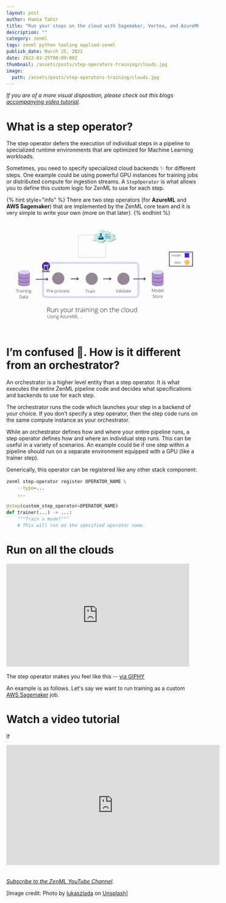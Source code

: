 ```yaml
---
layout: post
author: Hamza Tahir
title: "Run your steps on the cloud with Sagemaker, Vertex, and AzureML"
description: ""
category: zenml
tags: zenml python tooling applied-zenml
publish_date: March 25, 2022
date: 2022-03-25T00:09:00Z
thumbnail: /assets/posts/step-operators-training/clouds.jpg
image:
  path: /assets/posts/step-operators-training/clouds.jpg
---
```


_If you are of a more visual disposition, please check out this blogs [accompanying video tutorial](https://www.youtube.com/watch?v=b5TXRYkdL3w)._

# What is a step operator?

The step operator defers the execution of individual steps in a pipeline to specialized runtime environments that are optimized for Machine Learning workloads.

Sometimes, you need to specify specialized cloud backends ✨ for different steps. One example could be using powerful GPU instances for training jobs or distributed compute for ingestion streams. A `StepOperator` is what allows you to define this custom logic for ZenML to use for each step. 

{% hint style="info" %}
There are two step operators (for **AzureML** and **AWS Sagemaker**) that are implemented by the ZenML core team and it is very simple to write your own (more on that later).
{% endhint %}

![ZenML step operators allow training in the cloud](../assets/posts/step-operators-training/zen_in_clouds.gif)

# I’m confused 🤔. How is it different from an orchestrator?

An orchestrator is a higher level entity than a step operator. It is what executes the 
entire ZenML pipeline code and decides what specifications and backends to use for each step. 

The orchestrator runs the code which launches your step in a backend of your choice. If you don’t specify a step operator, then the step code runs on the same compute instance as your orchestrator.

While an orchestrator defines how and where your entire pipeline runs, a step operator defines how and where an individual 
step runs. This can be useful in a variety of scenarios. An example could be if one step within a pipeline should run on a 
separate environment equipped with a GPU (like a trainer step).

Generically, this operator can be registered like any other stack component:

```bash
zenml step-operator register OPERATOR_NAME \
    --type=...
    ...
```

```python
@step(custom_step_operator=OPERATOR_NAME)
def trainer(...) -> ...:
    """Train a model"""
    # This will run on the specified operator name.
```

# Run on all the clouds

<iframe src="https://giphy.com/embed/lrW5C1vjtWKb3X2oom" width="480" height="270" frameBorder="0" class="giphy-embed" allowFullScreen></iframe><p>The step operator makes you feel like this -- <a href="https://giphy.com/gifs/BoschGlobal-like-a-boss-likeabosch-bosch-lrW5C1vjtWKb3X2oom">via GIPHY</a></p>

An example is as follows. Let's say we want to run training as a custom [AWS Sagemaker](https://aws.amazon.com/pm/sagemaker/) 
job. 


# Watch a video tutorial

If 

<div class="embed-responsive embed-responsive-16by9 mb-5">
    <iframe width="560" height="315" src="https://www.youtube.com/embed/b5TXRYkdL3w" title="YouTube video player" frameborder="0" allow="accelerometer; autoplay; clipboard-write; encrypted-media; gyroscope; picture-in-picture" allowfullscreen></iframe>
</div>

<br>

_[Subscribe to the ZenML YouTube Channel](https://www.youtube.com/channel/UCi79n61eV2sVyYxJOqk_bMw)._


[Image credit: Photo by <a
href="https://unsplash.com/@lukaszlada?utm_source=unsplash&utm_medium=referral&utm_content=creditCopyText">lukaszlada</a>
on <a
href="https://unsplash.com/photos/LtWFFVi1RXQ?utm_source=unsplash&utm_medium=referral&utm_content=creditCopyText">Unsplash</a>]
